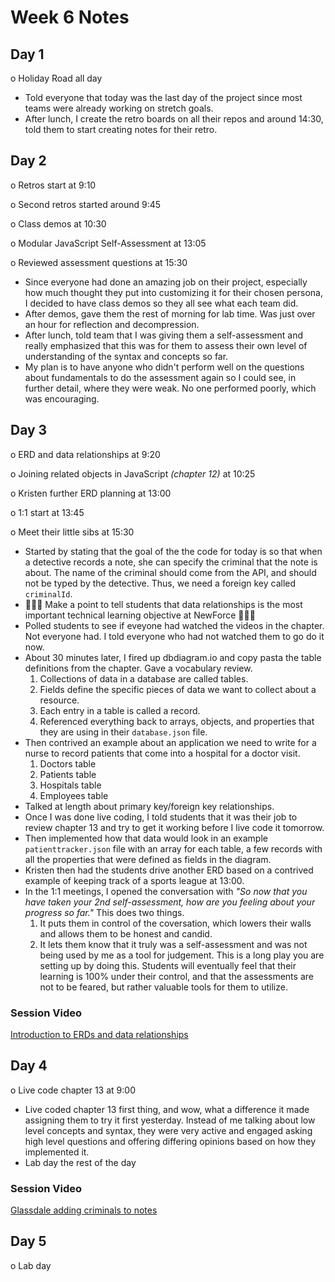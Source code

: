 # Week 6 Notes

## Day 1

o Holiday Road all day

* Told everyone that today was the last day of the project since most teams were already working on stretch goals.
* After lunch, I create the retro boards on all their repos and around 14:30, told them to start creating notes for their retro.

## Day 2

o Retros start at 9:10

o Second retros started around 9:45

o Class demos at 10:30

o Modular JavaScript Self-Assessment at 13:05

o Reviewed assessment questions at 15:30

* Since everyone had done an amazing job on their project, especially how much thought they put into customizing it for their chosen persona, I decided to have class demos so they all see what each team did.
* After demos, gave them the rest of morning for lab time. Was just over an hour for reflection and decompression.
* After lunch, told team that I was giving them a self-assessment and really emphasized that this was for them to assess their own level of understanding of the syntax and concepts so far.
* My plan is to have anyone who didn't perform well on the questions about fundamentals to do the assessment again so I could see, in further detail, where they were weak. No one performed poorly, which was encouraging.

## Day 3

o ERD and data relationships at 9:20

o Joining related objects in JavaScript _(chapter 12)_ at 10:25

o Kristen further ERD planning at 13:00

o 1:1 start at 13:45

o Meet their little sibs at 15:30

* Started by stating that the goal of the the code for today is so that when a detective records a note, she can specify the criminal that the note is about. The name of the criminal should come from the API, and should not be typed by the detective. Thus, we need a foreign key called `criminalId`.
* 🌟🌟🌟 Make a point to tell students that data relationships is the most important technical learning objective at NewForce 🌟🌟🌟
* Polled students to see if eveyone had watched the videos in the chapter. Not everyone had. I told everyone who had not watched them to go do it now.
* About 30 minutes later, I fired up dbdiagram.io and copy pasta the table definitions from the chapter. Gave a vocabulary review.
    1. Collections of data in a database are called tables.
    1. Fields define the specific pieces of data we want to collect about a resource.
    1. Each entry in a table is called a record.
    1. Referenced everything back to arrays, objects, and properties that they are using in their `database.json` file.
* Then contrived an example about an application we need to write for a nurse to record patients that come into a hospital for a doctor visit.
    1. Doctors table
    1. Patients table
    1. Hospitals table
    1. Employees table
* Talked at length about primary key/foreign key relationships.
* Once I was done live coding, I told students that it was their job to review chapter 13 and try to get it working before I live code it tomorrow.
* Then implemented how that data would look in an example `patienttracker.json` file with an array for each table, a few records with all the properties that were defined as fields in the diagram.
* Kristen then had the students drive another ERD based on a contrived example of keeping track of a sports league at 13:00.
* In the 1:1 meetings, I opened the conversation with _"So now that you have taken your 2nd self-assessment, how are you feeling about your progress so far."_ This does two things.
    1. It puts them in control of the coversation, which lowers their walls and allows them to be honest and candid.
    2. It lets them know that it truly was a self-assessment and was not being used by me as a tool for judgement. This is a long play you are setting up by doing this. Students will eventually feel that their learning is 100% under their control, and that the assessments are not to be feared, but rather valuable tools for them to utilize.

### Session Video

[Introduction to ERDs and data relationships](https://drive.google.com/file/d/1MChmnOj2JjXaAyZEZLNu7QDqaJBj7zf7/view?usp=sharing)

## Day 4

o Live code chapter 13 at 9:00

* Live coded chapter 13 first thing, and wow, what a difference it made assigning them to try it first yesterday. Instead of me talking about low level concepts and syntax, they were very active and engaged asking high level questions and offering differing opinions based on how they implemented it.
* Lab day the rest of the day

### Session Video

[Glassdale adding criminals to notes](https://drive.google.com/file/d/14rqvBqyxqSKcA7qce9C3EGRkbcL8_Tnc/view?usp=sharing)

## Day 5

o Lab day
